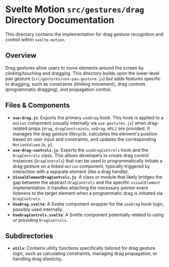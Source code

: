 # Svelte Motion `src/gestures/drag` Directory Documentation

This directory contains the implementation for drag gesture recognition and control within `svelte-motion`.

## Overview

Drag gestures allow users to move elements around the screen by clicking/touching and dragging. This directory builds upon the lower-level pan gesture (`src/gestures/use-pan-gesture.js`) but adds features specific to dragging, such as constraints (limiting movement), drag controls (programmatic dragging), and propagation control.

## Files & Components

*   **`use-drag.js`**: Exports the primary `useDrag` hook. This hook is applied to a `motion` component (usually internally via `use-gestures.js`) when drag-related props (`drag`, `dragConstraints`, `onDrag`, etc.) are provided. It manages the drag gesture lifecycle, calculates the element's position based on user input and constraints, and updates the corresponding `MotionValue`s (x, y).
*   **`use-drag-controls.js`**: Exports the `useDragControls` hook and the `DragControls` class. This allows developers to create drag control instances (`DragControls`) that can be used to programmatically initiate a drag gesture on a linked `motion` component, typically triggered by interaction with a separate element (like a drag handle).
*   **`VisualElementDragControls.js`**: A class or module that likely bridges the gap between the abstract `DragControls` and the specific `visualElement` implementation. It handles attaching the necessary pointer event listeners to the target element when a programmatic drag is initiated via `DragControls`.
*   **`UseDrag.svelte`**: A Svelte component wrapper for the `useDrag` hook logic, possibly used internally.
*   **`UseDragControls.svelte`**: A Svelte component potentially related to using or providing `DragControls`.

## Subdirectories

*   **`utils`**: Contains utility functions specifically tailored for drag gesture logic, such as calculating constraints, managing drag propagation, or handling drag elasticity.